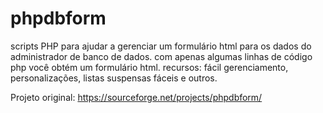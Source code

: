 # phpdbform
scripts PHP para ajudar a gerenciar um formulário html para os dados do administrador de banco de dados. com apenas algumas linhas de código php você obtém um formulário html. recursos: fácil gerenciamento, personalizações, listas suspensas fáceis e outros.

Projeto original: https://sourceforge.net/projects/phpdbform/
